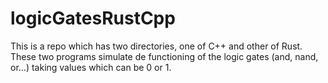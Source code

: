 # logicGatesRustCpp

This is a repo which has two directories, one of C++ and other of Rust. These two programs simulate de functioning of the logic gates (and, nand, or...) taking values
which can be 0 or 1.
